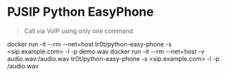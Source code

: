 # PJSIP Python EasyPhone
> Call via VoIP using only one command

docker run -it --rm --net=host tr0t/python-easy-phone -s <sip.example.com> -l <username> -p <passowrd> <phone> demo.wav
docker run -it --rm --net=host -v audio.wav:/audio.wav tr0t/python-easy-phone -s <sip.example.com> -l <username> -p <passowrd> <phone> /audio.wav